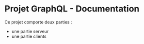 # Projet GraphQL - Documentation

Ce projet comporte deux parties :
- une partie serveur
- une partie clients